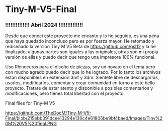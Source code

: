 # Tiny-M-V5-Final

### !!!!!!!!!!!!!! Abril 2024 !!!!!!!!!!!!!!   
Desde que conoci este proyecto me encanto y lo he seguido, es una pena que haya quedado inconcluso pero es por fuerza mayor.
He retomado y rediseñado la version Tiny M V5 Beta de https://github.com/gsl12 y la he finalizado; algunas partes son iguales a las originales, otras son mi propia versión de ellas y puedo decir que tengo una impresora 100% funcional. 

Uso Rhinoceros para el diseño de piezas, soy un novato en el tema pero con mucho agrado puedo decir que lo he logrado. Por lo tanto los archivos estan disponibles en extension 3mf y 3dm. 
Sientete libre de descargarlos, usarlos, modificarlos, comentar y crear comunidad en torno a este bello proyecto. 
Tratare de estar atento y disponible a posibles comentarios y modificaciones, pero tienes total libertad con el proyecto. 

Final files for Tiny-M V5   

https://github.com/TheDocM/Tiny-M-V5-Final/blob/215ebb391dcee13294e130c4e61806be9bf4baed/Images/Tiny%20M%20V5%20final.PNG

